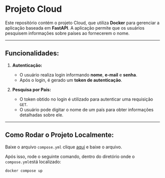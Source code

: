 # Projeto Cloud

Este repositório contém o projeto Cloud, que utiliza **Docker** para gerenciar a aplicação baseada em **FastAPI**. A aplicação permite que os usuários pesquisem informações sobre países ao fornecerem o nome.

---

## Funcionalidades:
1. **Autenticação:**
   - O usuário realiza login informando **nome**, **e-mail** e **senha**.
   - Após o login, é gerado um **token de autenticação**.

2. **Pesquisa por País:**
   - O token obtido no login é utilizado para autenticar uma requisição `GET`.
   - O usuário pode digitar o nome de um país para obter informações detalhadas sobre ele.

---

## Como Rodar o Projeto Localmente:
Baixe o arquivo `compose.yml` clique [aqui](https://github.com/Ribs2004/Projeto-Cloud/blob/main/Projeto/App/compose.yml) e baixe o arquivo.

Após isso, rode o seguinte comando, dentro do diretório onde o `compose.yml`está localizado:

```bash
docker compose up
```